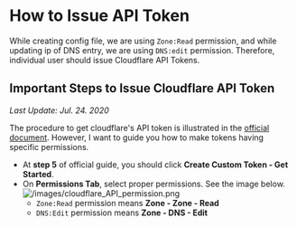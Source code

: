 # How to Issue API Token
While creating config file, we are using `Zone:Read` permission, and while updating ip of DNS entry, we are using `DNS:edit` permission. Therefore, individual user should issue Cloudflare API Tokens.  

## Important Steps to Issue Cloudflare API Token
*Last Update: Jul. 24. 2020*<br>  

The procedure to get cloudflare's API token is illustrated in the [official document](https://support.cloudflare.com/hc/en-us/articles/200167836-Managing-API-Tokens-and-Keys#12345680).
However, I want to guide you how to make tokens having specific permissions.  

- At **step 5** of official guide, you should click **Create Custom Token - Get Started**.
- On **Permissions Tab**, select proper permissions. See the image below.  
  ![/images/cloudflare_API_permission.png](https://github.com/hyecheol123/Cloudflare-Public-Dynamic-IP-Update/blob/feature-%237/docs/images/cloudflare_API_permission.png?raw=true)
  - `Zone:Read` permission means **Zone - Zone - Read**
  - `DNS:Edit` permission means **Zone - DNS - Edit**